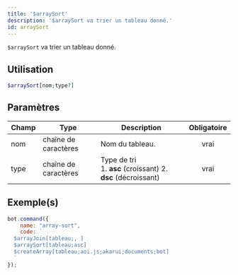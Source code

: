 ```yaml
---
title: '$arraySort'
description: '$arraySort va trier un tableau donné.'
id: arraySort
---
```


`$arraySort` va trier un tableau donné.

## Utilisation

```php
$arraySort[nom;type?]
```

## Paramètres

| Champ | Type                 | Description                                                              | Obligatoire |
| ----- | -------------------- | ------------------------------------------------------------------------ |:-----------:|
| nom   | chaîne de caractères | Nom du tableau.                                                          |    vrai     |
| type  | chaîne de caractères | Type de tri <br /> 1. **asc** (croissant) 2. **dsc** (décroissant) |    vrai     |

## Exemple(s)

```javascript
bot.command({
    name: "array-sort",
    code: `
  $arrayJoin[tableau;, ]
  $arraySort[tableau;asc]
  $createArray[tableau;aoi.js;akarui;documents;bot]
  `
});
```